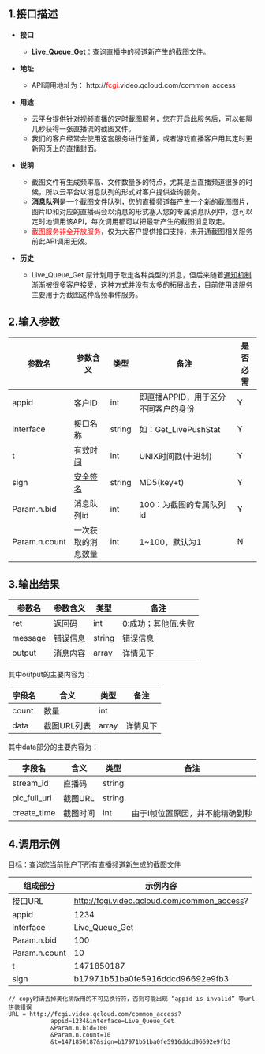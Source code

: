 ﻿
## 1.接口描述

- **接口**
  - **Live_Queue_Get**：查询直播中的频道新产生的截图文件。

- **地址**
  - API调用地址为： http://<font color='red'>fcgi.</font>video.qcloud.com/common_access

- **用途**
  - 云平台提供针对视频直播的定时截图服务，您在开启此服务后，可以每隔几秒获得一张直播流的截图文件。
  - 我们的客户经常会使用这套服务进行鉴黄，或者游戏直播客户用其定时更新网页上的直播封面。

- **说明**
  - 截图文件有生成频率高、文件数量多的特点，尤其是当直播频道很多的时候，所以云平台以消息队列的形式对客户提供查询服务。
  - **消息队列**是一个截图文件队列，您的直播频道每产生一个新的截图图片，图片ID和对应的直播码会以消息的形式塞入您的专属消息队列中，您可以定时地调用该API，每次调用都可以把最新产生的截图消息取走。
  - <font color='red'>截图服务非全开放服务</font>，仅为大客户提供接口支持，未开通截图相关服务前此API调用无效。

- **历史**
  - Live_Queue_Get 原计划用于取走各种类型的消息，但后来随着[通知机制](http://tce.fsphere.cn/doc/api/258/5957)渐渐被很多客户接受，这种方式并没有太多的拓展出去，目前使用该服务主要用于为截图这种高频事件服务。


## 2.输入参数

| 参数名 | 参数含义 | 类型 | 备注 | 是否必需 |
|---------|---------|---------|---------|---------|
| appid                       | 客户ID     | int       | 即直播APPID，用于区分不同客户的身份 |  Y          | 
| interface                 | 接口名称   | string |  如：Get_LivePushStat  |  Y          | 
| t | [有效时间](http://tce.fsphere.cn/doc/api/258/5956#.E5.AE.89.E5.85.A8.E6.A3.80.E6.9F.A5) | int  | UNIX时间戳(十进制) |  Y | 
| sign | [安全签名](http://tce.fsphere.cn/doc/api/258/5956#.E5.AE.89.E5.85.A8.E6.A3.80.E6.9F.A5) | string | MD5(key+t) | Y | 
| Param.n.bid   | 消息队列id  | int  | 100：为截图的专属队列id | Y |
| Param.n.count | 一次获取的消息数量 | int   |1~100，默认为1 | N |

## 3.输出结果
| 参数名 | 参数含义 | 类型 | 备注            |
|---------|---------|---------|------------------|
| ret      | 返回码 |   int  |  0:成功；其他值:失败|
| message | 错误信息 |   string  |  错误信息|
| output | 消息内容 |   array  |  详情见下|

其中output的主要内容为：

| 字段名 | 含义 | 类型 | 备注                 |
|---------|---------|---------|------------------|
| count | 数量    |   int      |    |
| data    | 截图URL列表 |   array  | 详情见下  |

其中data部分的主要内容为：

| 字段名 | 含义 | 类型 | 备注                 |
|---------|---------|---------|------------------|
| stream_id | 直播码    |   string      |            |
| pic_full_url   | 截图URL|   string  |   |
| create_time | 截图时间 |   int  |  由于I帧位置原因，并不能精确到秒  |

## 4.调用示例

目标：查询您当前账户下所有直播频道新生成的截图文件

| 组成部分 |   示例内容      |
|-------------|------------------|
|接口URL| http://fcgi.video.qcloud.com/common_access?|
|appid     | 1234 |
|interface       | Live_Queue_Get |
|Param.n.bid | 100 |
|Param.n.count | 10 |
|t |1471850187 |
|sign | b17971b51ba0fe5916ddcd96692e9fb3 |

```
// copy时请去掉美化排版用的不可见换行符，否则可能出现 “appid is invalid” 等url拼装错误
URL = http://fcgi.video.qcloud.com/common_access?
			appid=1234&interface=Live_Queue_Get
			&Param.n.bid=100
			&Param.n.count=10
			&t=1471850187&sign=b17971b51ba0fe5916ddcd96692e9fb3
```
			
			






